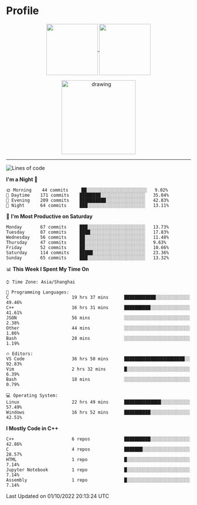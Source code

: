# Profile

<p align="center">
  <a href="https://github.com/SourVoice">
    <img
      align="center"
      height="140em"
      src="https://github-readme-stats.vercel.app/api?username=SourVoice&show_icons=true&include_all_commits=true&count_private=true&theme=tokyonight"
    />
  </a>
  <a href="https://github.com/SourVoice">
    <img
      align="center"
      height="140em"
      src="https://github-readme-stats.vercel.app/api/top-langs/?username=SourVoice&show_icons=true&include_all_commits=true&count_private=true&layout=compact&theme=tokyonight"
    />
  </a>
</p>

<p align="center">
   <a href="https://github.com/SourVoice">
    <img
      align="center"
      height="202em"
      alt="drawing"
      src="https://activity-graph.herokuapp.com/graph?username=SourVoice&theme=react-dark"
    />
  </a>
</p>

---
<!--START_SECTION:waka-->
![Lines of code](https://img.shields.io/badge/From%20Hello%20World%20I%27ve%20Written-254%20Thousand%20lines%20of%20code-blue)

**I'm a Night 🦉** 

```text
🌞 Morning    44 commits     ██░░░░░░░░░░░░░░░░░░░░░░░   9.02% 
🌆 Daytime    171 commits    ████████░░░░░░░░░░░░░░░░░   35.04% 
🌃 Evening    209 commits    ██████████░░░░░░░░░░░░░░░   42.83% 
🌙 Night      64 commits     ███░░░░░░░░░░░░░░░░░░░░░░   13.11%

```
📅 **I'm Most Productive on Saturday** 

```text
Monday       67 commits     ███░░░░░░░░░░░░░░░░░░░░░░   13.73% 
Tuesday      87 commits     ████░░░░░░░░░░░░░░░░░░░░░   17.83% 
Wednesday    56 commits     ██░░░░░░░░░░░░░░░░░░░░░░░   11.48% 
Thursday     47 commits     ██░░░░░░░░░░░░░░░░░░░░░░░   9.63% 
Friday       52 commits     ██░░░░░░░░░░░░░░░░░░░░░░░   10.66% 
Saturday     114 commits    █████░░░░░░░░░░░░░░░░░░░░   23.36% 
Sunday       65 commits     ███░░░░░░░░░░░░░░░░░░░░░░   13.32%

```


📊 **This Week I Spent My Time On** 

```text
⌚︎ Time Zone: Asia/Shanghai

💬 Programming Languages: 
C                        19 hrs 37 mins      ████████████░░░░░░░░░░░░░   49.46% 
C++                      16 hrs 31 mins      ██████████░░░░░░░░░░░░░░░   41.61% 
JSON                     56 mins             ░░░░░░░░░░░░░░░░░░░░░░░░░   2.38% 
Other                    44 mins             ░░░░░░░░░░░░░░░░░░░░░░░░░   1.86% 
Bash                     28 mins             ░░░░░░░░░░░░░░░░░░░░░░░░░   1.19%

🔥 Editors: 
VS Code                  36 hrs 50 mins      ███████████████████████░░   92.83% 
Vim                      2 hrs 32 mins       █░░░░░░░░░░░░░░░░░░░░░░░░   6.39% 
Bash                     18 mins             ░░░░░░░░░░░░░░░░░░░░░░░░░   0.79%

💻 Operating System: 
Linux                    22 hrs 49 mins      ██████████████░░░░░░░░░░░   57.49% 
Windows                  16 hrs 52 mins      ██████████░░░░░░░░░░░░░░░   42.51%

```

**I Mostly Code in C++** 

```text
C++                      6 repos             ██████████░░░░░░░░░░░░░░░   42.86% 
C                        4 repos             ███████░░░░░░░░░░░░░░░░░░   28.57% 
HTML                     1 repo              █░░░░░░░░░░░░░░░░░░░░░░░░   7.14% 
Jupyter Notebook         1 repo              █░░░░░░░░░░░░░░░░░░░░░░░░   7.14% 
Assembly                 1 repo              █░░░░░░░░░░░░░░░░░░░░░░░░   7.14%

```



 Last Updated on 01/10/2022 20:13:24 UTC
<!--END_SECTION:waka-->
